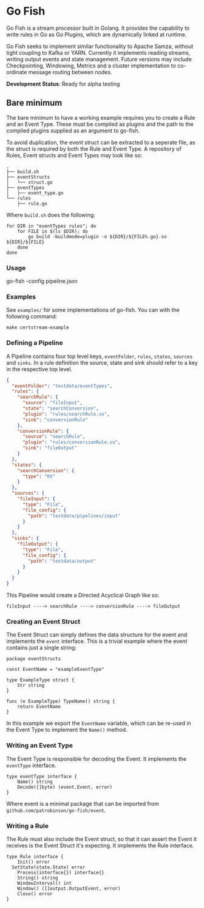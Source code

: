 # Go Fish

Go Fish is a stream processor built in Golang. It provides the capability to write rules in Go as Go Plugins, which are dynamically linked at runtime.

Go Fish seeks to implement similar functionality to Apache Samza, without tight coupling to Kafka or YARN. Currently it implements reading streams, writing output events and state management. Future versions may include Checkpointing, Windowing, Metrics and a cluster implementation to co-ordinate message routing between nodes.


**Development Status**: Ready for alpha testing

## Bare minimum

The bare minimum to have a working example requires you to create a Rule and an Event Type.
These must be compiled as plugins and the path to the compiled plugins supplied as an argument to go-fish.

To avoid duplication, the event struct can be extracted to a seperate file, as the struct is required by both the Rule and Event Type.
A repository of Rules, Event structs and Event Types may look like so:

```
.
├── build.sh
├── eventStructs
│   └── struct.go
├── eventTypes
│   ├── event_type.go
└── rules
    ├── rule.go

```

Where `build.sh` does the following:

```
for DIR in "eventTypes rules"; do
    for FILE in $(ls $DIR); do
        go build -buildmode=plugin -o ${DIR}/${FILE%.go}.so ${DIR}/${FILE}
    done
done
```

### Usage

go-fish -config pipeline.json

### Examples

See `examples/` for some implementations of go-fish. You can with the following command:
```
make certstream-example
```

### Defining a Pipeline

A Pipeline contains four top level keys, `eventFolder`, `rules`, `states`, `sources` and `sinks`. In a rule definition the source, state and sink should refer to a key in the respective top level.

```json
{
  "eventFolder": "testdata/eventTypes",
  "rules": {
    "searchRule": {
      "source": "fileInput",
      "state": "searchConversion",
      "plugin": "rules/searchRule.so",
      "sink": "conversionRule"
    },
    "conversionRule": {
      "source": "searchRule",
      "plugin": "rules/conversionRule.so",
      "sink": "fileOutput"
    }
  },
  "states": {
    "searchConversion": {
      "type": "KV"
    }
  },
  "sources": {
    "fileInput": {
      "type": "File",
      "file_config": {
        "path": "testdata/pipelines/input"
      }
    }
  },
  "sinks": {
    "fileOutput": {
      "type": "File",
      "file_config": {
        "path": "testdata/output"
      }
    }
  }
}
```

This Pipeline would create a Directed Acyclical Graph like so:

```
fileInput ----> searchRule ----> conversionRule ----> fileOutput
```

### Creating an Event Struct

The Event Struct can simply defines the data structure for the event and implements the `event` interface. This is a trivial example where the event contains just a single string:

```
package eventStructs

const EventName = "exampleEventType"

type ExampleType struct {
	Str string
}

func (e ExampleType) TypeName() string {
	return EventName
}
```

In this example we export the `EventName` variable, which can be re-used in the Event Type to implement the `Name()` method.

### Writing an Event Type

The Event Type is responsible for decoding the Event. It implements the `eventType` interface.

```
type eventType interface {
	Name() string
	Decode([]byte) (event.Event, error)
}
```

Where event is a minimal package that can be imported from `github.com/patrobinson/go-fish/event`.

### Writing a Rule

The Rule must also include the Event struct, so that it can assert the Event it receives is the Event Struct it's expecting.
It implements the Rule interface.

```
type Rule interface {
	Init() error
  SetState(state.State) error
	Process(interface{}) interface{}
	String() string
	WindowInterval() int
	Window() ([]output.OutputEvent, error)
	Close() error
}
```
